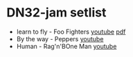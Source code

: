 # DN32-jam setlist

- learn to fly - Foo Fighters [youtube](https://www.youtube.com/watch?v=1VQ_3sBZEm0) [pdf](https://coentjo.github.io/songbooks/LearnToFly.pdf)
- By the way - Peppers [youtube](https://www.youtube.com/watch?v=JDHoc9qzC5I)
- Human - Rag'n'BOne Man [youtube](https://coentjo.github.io/songbooks/setlist.dn32)

